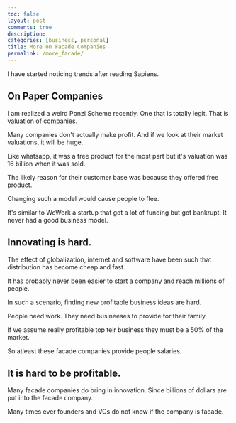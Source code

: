 ```yaml
---
toc: false
layout: post
comments: true
description:
categories: [business, personal]
title: More on Facade Companies
permalink: /more_facade/
---
```


I have started noticing trends after reading Sapiens.

## On Paper Companies

I am realized a weird Ponzi Scheme recently. One that is totally legit. That is valuation of companies.

Many companies don't actually make profit. And if we look at their market valuations, it will be huge.

Like whatsapp, it was a free product for the most part but it's valuation was 16 billion when it was sold.

The likely reason for their customer base was because they offered free product.

Changing such a model would cause people to flee.

It's similar to WeWork a startup that got a lot of funding but got bankrupt. It never had a good business model.

## Innovating is hard.

The effect of globalization, internet and software have been such that distribution has become cheap and fast.

It has probably never been easier to start a company and reach millions of people.

In such a scenario, finding new profitable business ideas are hard. 

People need work. They need busineeses to provide for their family.

If we assume really profitable top teir business they must be a 50% of the market.

So atleast these facade companies provide people salaries.

## It is hard to be profitable.

Many facade companies do bring in innovation. Since billions of dollars are put into the facade company.

Many times ever founders and VCs do not know if the company is facade.